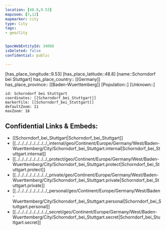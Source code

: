 ```yaml
---
location: [48.8,9.53] 
mapzoom: [7,12] 
mapmarker: city 
type: City
tags:
- geo/City


SpocWebEntityId: 34068
isDeleted: false
confidential: public

---
```

[has_place_longitude::9.53] 
[has_place_latitude::48.8] 
[name::Schorndorf bei Stuttgart] 
has_place_country:: [[Germany]]  
has_place_province:: [[Baden-Wuerttemberg]] 
[Population::] 
[Unknown::] 


```leaflet
id: Schorndorf bei Stuttgart
coordinates: [[Schorndorf_bei_Stuttgart]] 
markerFile: [[Schorndorf_bei_Stuttgart]] 
defaultZoom: 11 
maxZoom: 18
```


## Confidential Links & Embeds: 
- [[Schorndorf_bei_Stuttgart|Schorndorf_bei_Stuttgart]]  
- [[../../../../../../../../_internal/geo/Continent/Europe/Germany/West/Baden-Wuerttemberg/City/Schorndorf_bei_Stuttgart.internal|Schorndorf_bei_Stuttgart.internal]] 
- [[../../../../../../../../_protect/geo/Continent/Europe/Germany/West/Baden-Wuerttemberg/City/Schorndorf_bei_Stuttgart.protect|Schorndorf_bei_Stuttgart.protect]] 
- [[../../../../../../../../_private/geo/Continent/Europe/Germany/West/Baden-Wuerttemberg/City/Schorndorf_bei_Stuttgart.private|Schorndorf_bei_Stuttgart.private]] 
- [[../../../../../../../../_personal/geo/Continent/Europe/Germany/West/Baden-Wuerttemberg/City/Schorndorf_bei_Stuttgart.personal|Schorndorf_bei_Stuttgart.personal]] 
- [[../../../../../../../../_secret/geo/Continent/Europe/Germany/West/Baden-Wuerttemberg/City/Schorndorf_bei_Stuttgart.secret|Schorndorf_bei_Stuttgart.secret]] 
